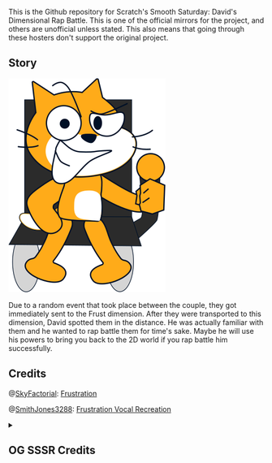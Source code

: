 This is the Github repository for Scratch's Smooth Saturday: David's Dimensional Rap Battle.
This is one of the official mirrors for the project, and others are unofficial unless stated. This also means that going through these hosters don't support the original project.

## Story


![David](https://github.com/480ScratchBlox/sssr-davids-dimensional-rap-battle/blob/main/docs/img/David.png)

Due to a random event that took place between the couple, they got immediately sent to the Frust dimension. After they were transported to this dimension, David spotted them in the distance. He was actually familiar with them and he wanted to rap battle them for time's sake. Maybe he will use his powers to bring you back to the 2D world if you rap battle him successfully.

## Credits
@[SkyFactorial](https://www.youtube.com/@SkyFactorial): [Frustration](https://youtu.be/SHnLD0QKBWs?si=D_BPOBjRdRohUs0o)

@[SmithJones3288](https://gamebanana.com/members/2811277): [Frustration Vocal Recreation](https://gamebanana.com/tools/15390)

<details>
  <summary><h2>OG SSSR Credits</h2></summary>

[@SquigglyTuff](https://scratch.mit.edu/users/SquigglyTuff/) - Director, Spriter, Composer, Coder, Charter of OG SSS

[@BappelTheApple](https://scratch.mit.edu/users/BappelTheApple/) - Director, Spriter, Coder, Charter

[@PokinyokoMusic](https://scratch.mit.edu/users/PokinyokoMusic/) - Main Composer, Writer

[@Tryagain34](https://scratch.mit.edu/users/Tryagain34/) - Spriter

[@scubbfrfr](https://scratch.mit.edu/users/scubbfrfr) - Composer

[@JawaJuice](https://scratch.mit.edu/users/JawaJuice) - Spriter, Animator, Charter, Coder

[@sonicandnoah5](https://scratch.mit.edu/users/sonicandnoah5) - Animator

[@MayDay79](https://scratch.mit.edu/users/MayDay79) - Promo Artist

[@jn125dc](https://scratch.mit.edu/users/jn125dc) - Composer

[@BRIKIS](https://scratch.mit.edu/users/BRIKIS) - Composer

[@SirSmogz](https://scratch.mit.edu/users/SirSmogz) - Composer

Special Thanks
[@Cariboh](https://scratch.mit.edu/users/Cariboh) - Assistance with 'Trick'
